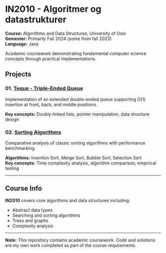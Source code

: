 # IN2010 - Algoritmer og datastrukturer

**Course:** Algorithms and Data Structures, University of Oslo  
**Semester:** Primarily Fall 2024 (some from fall 2023)  
**Language:** Java

Academic coursework demonstrating fundamental computer science concepts through practical implementations.

## Projects

### 01. [Teque - Triple-Ended Queue](./01-teque-triple-ended-queue)
Implementation of an extended double-ended queue supporting O(1) insertion at front, back, and middle positions.

**Key concepts:** Doubly-linked lists, pointer manipulation, data structure design

### 02. [Sorting Algorithms](./02-sorting-algorithms)
Comparative analysis of classic sorting algorithms with performance benchmarking.

**Algorithms:** Insertion Sort, Merge Sort, Bubble Sort, Selection Sort  
**Key concepts:** Time complexity analysis, algorithm comparison, empirical testing

---

## Course Info

**IN2010** covers core algorithms and data structures including:
- Abstract data types
- Searching and sorting algorithms
- Trees and graphs
- Complexity analysis

---

**Note:** This repository contains academic coursework. Code and solutions are my own work completed as part of the course requirements.